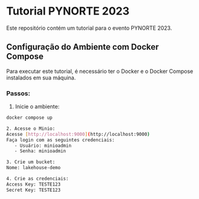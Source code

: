 # Tutorial PYNORTE 2023

Este repositório contém um tutorial para o evento PYNORTE 2023.

## Configuração do Ambiente com Docker Compose

Para executar este tutorial, é necessário ter o Docker e o Docker Compose instalados em sua máquina.

### Passos:

1. Inicie o ambiente:

```bash
docker compose up

2. Acesse o Minio:
Acesse [http://localhost:9000](http://localhost:9000)
Faça login com as seguintes credenciais:
   - Usuário: minioadmin
   - Senha: minioadmin

3. Crie um bucket:
Nome: lakehouse-demo

4. Crie as credenciais:
Access Key: TESTE123
Secret Key: TESTE123
